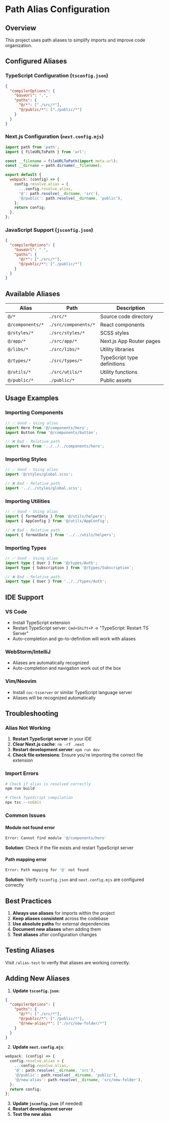 # Path Alias Configuration

## Overview

This project uses path aliases to simplify imports and improve code organization.

## Configured Aliases

### TypeScript Configuration (`tsconfig.json`)

```json
{
  "compilerOptions": {
    "baseUrl": ".",
    "paths": {
      "@/*": ["./src/*"],
      "@/public/*": ["./public/*"]
    }
  }
}
```

### Next.js Configuration (`next.config.mjs`)

```javascript
import path from 'path';
import { fileURLToPath } from 'url';

const __filename = fileURLToPath(import.meta.url);
const __dirname = path.dirname(__filename);

export default {
  webpack: (config) => {
    config.resolve.alias = {
      ...config.resolve.alias,
      '@': path.resolve(__dirname, 'src'),
      '@/public': path.resolve(__dirname, 'public'),
    };
    return config;
  },
};
```

### JavaScript Support (`jsconfig.json`)

```json
{
  "compilerOptions": {
    "baseUrl": ".",
    "paths": {
      "@/*": ["./src/*"],
      "@/public/*": ["./public/*"]
    }
  }
}
```

## Available Aliases

| Alias            | Path                 | Description                 |
| ---------------- | -------------------- | --------------------------- |
| `@/*`            | `./src/*`            | Source code directory       |
| `@/components/*` | `./src/components/*` | React components            |
| `@/styles/*`     | `./src/styles/*`     | SCSS styles                 |
| `@/app/*`        | `./src/app/*`        | Next.js App Router pages    |
| `@/libs/*`       | `./src/libs/*`       | Utility libraries           |
| `@/types/*`      | `./src/types/*`      | TypeScript type definitions |
| `@/utils/*`      | `./src/utils/*`      | Utility functions           |
| `@/public/*`     | `./public/*`         | Public assets               |

## Usage Examples

### Importing Components

```typescript
// ✅ Good - Using alias
import Hero from '@/components/hero';
import Button from '@/components/button';

// ❌ Bad - Relative path
import Hero from '../../../components/hero';
```

### Importing Styles

```typescript
// ✅ Good - Using alias
import '@/styles/global.scss';

// ❌ Bad - Relative path
import '../../styles/global.scss';
```

### Importing Utilities

```typescript
// ✅ Good - Using alias
import { formatDate } from '@/utils/helpers';
import { AppConfig } from '@/utils/AppConfig';

// ❌ Bad - Relative path
import { formatDate } from '../../utils/helpers';
```

### Importing Types

```typescript
// ✅ Good - Using alias
import type { User } from '@/types/Auth';
import type { Subscription } from '@/types/Subscription';

// ❌ Bad - Relative path
import type { User } from '../../types/Auth';
```

## IDE Support

### VS Code

- Install TypeScript extension
- Restart TypeScript server: `Cmd+Shift+P` → "TypeScript: Restart TS Server"
- Auto-completion and go-to-definition will work with aliases

### WebStorm/IntelliJ

- Aliases are automatically recognized
- Auto-completion and navigation work out of the box

### Vim/Neovim

- Install `coc-tsserver` or similar TypeScript language server
- Aliases will be recognized automatically

## Troubleshooting

### Alias Not Working

1. **Restart TypeScript server** in your IDE
2. **Clear Next.js cache**: `rm -rf .next`
3. **Restart development server**: `npm run dev`
4. **Check file extensions**: Ensure you're importing the correct file extension

### Import Errors

```bash
# Check if alias is resolved correctly
npm run build

# Check TypeScript compilation
npx tsc --noEmit
```

### Common Issues

#### Module not found error

```bash
Error: Cannot find module '@/components/hero'
```

**Solution**: Check if the file exists and restart TypeScript server

#### Path mapping error

```bash
Error: Path mapping for '@' not found
```

**Solution**: Verify `tsconfig.json` and `next.config.mjs` are configured correctly

## Best Practices

1. **Always use aliases** for imports within the project
2. **Keep aliases consistent** across the codebase
3. **Use absolute paths** for external dependencies
4. **Document new aliases** when adding them
5. **Test aliases** after configuration changes

## Testing Aliases

Visit `/alias-test` to verify that aliases are working correctly.

## Adding New Aliases

1. **Update `tsconfig.json`**:

```json
{
  "compilerOptions": {
    "paths": {
      "@/*": ["./src/*"],
      "@/public/*": ["./public/*"],
      "@/new-alias/*": ["./src/new-folder/*"]
    }
  }
}
```

2. **Update `next.config.mjs`**:

```javascript
webpack: (config) => {
  config.resolve.alias = {
    ...config.resolve.alias,
    '@': path.resolve(__dirname, 'src'),
    '@/public': path.resolve(__dirname, 'public'),
    '@/new-alias': path.resolve(__dirname, 'src/new-folder'),
  };
  return config;
};
```

3. **Update `jsconfig.json`** (if needed)
4. **Restart development server**
5. **Test the new alias**
